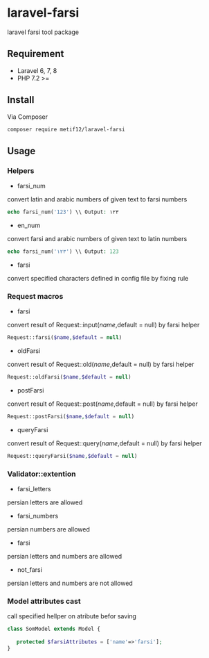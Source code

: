 # laravel-farsi

laravel farsi tool package

## Requirement

* Laravel 6, 7, 8
* PHP 7.2 >=

## Install

Via Composer

``` bash
composer require metif12/laravel-farsi
```

## Usage

### Helpers

* farsi_num

convert latin and arabic numbers of given text to farsi numbers

```php
echo farsi_num('123') \\ Output: ۱۲۳
```

* en_num

convert farsi and arabic numbers of given text to latin numbers

```php
echo farsi_num('۱۲۳') \\ Output: 123
```

* farsi

convert specified characters defined in config file by fixing rule

### Request macros

* farsi

convert result of Request::input($name,$default = null) by farsi helper

```php
Request::farsi($name,$default = null)
```

* oldFarsi

convert result of Request::old($name,$default = null) by farsi helper

```php
Request::oldFarsi($name,$default = null)
```

* postFarsi

convert result of Request::post($name,$default = null) by farsi helper

```php
Request::postFarsi($name,$default = null)
```

* queryFarsi

convert result of Request::query($name,$default = null) by farsi helper

```php
Request::queryFarsi($name,$default = null)
```

### Validator::extention

* farsi_letters

persian letters are allowed


* farsi_numbers

persian numbers are allowed


* farsi

persian letters and numbers are allowed

* not_farsi

persian letters and numbers are not allowed

### Model attributes cast

call specified hellper on atribute befor saving

```php
class SomModel extends Model {
   
   protected $farsiAttributes = ['name'=>'farsi'];
}
